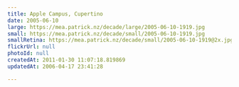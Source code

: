 ```yaml
---
title: Apple Campus, Cupertino
date: 2005-06-10
large: https://mea.patrick.nz/decade/large/2005-06-10-1919.jpg
small: https://mea.patrick.nz/decade/small/2005-06-10-1919.jpg
smallRetina: https://mea.patrick.nz/decade/small/2005-06-10-1919@2x.jpg
flickrUrl: null
photoId: null
createdAt: 2011-01-30 11:07:18.819869
updatedAt: 2006-04-17 23:41:28

---
```


